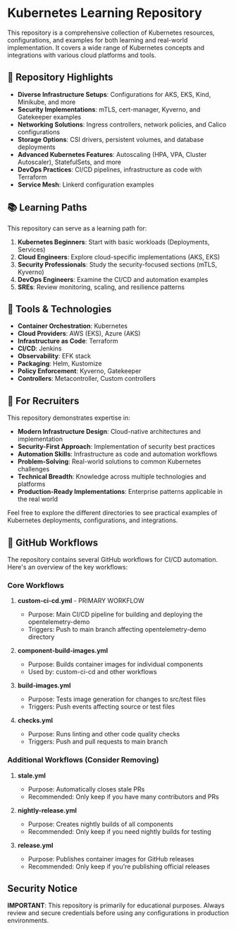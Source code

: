 # Kubernetes Learning Repository

This repository is a comprehensive collection of Kubernetes resources, configurations, and examples for both learning and real-world implementation. It covers a wide range of Kubernetes concepts and integrations with various cloud platforms and tools.

## 🌟 Repository Highlights

- **Diverse Infrastructure Setups**: Configurations for AKS, EKS, Kind, Minikube, and more
- **Security Implementations**: mTLS, cert-manager, Kyverno, and Gatekeeper examples
- **Networking Solutions**: Ingress controllers, network policies, and Calico configurations
- **Storage Options**: CSI drivers, persistent volumes, and database deployments
- **Advanced Kubernetes Features**: Autoscaling (HPA, VPA, Cluster Autoscaler), StatefulSets, and more
- **DevOps Practices**: CI/CD pipelines, infrastructure as code with Terraform
- **Service Mesh**: Linkerd configuration examples

## 📚 Learning Paths

This repository can serve as a learning path for:

1. **Kubernetes Beginners**: Start with basic workloads (Deployments, Services)
2. **Cloud Engineers**: Explore cloud-specific implementations (AKS, EKS)
3. **Security Professionals**: Study the security-focused sections (mTLS, Kyverno)
4. **DevOps Engineers**: Examine the CI/CD and automation examples
5. **SREs**: Review monitoring, scaling, and resilience patterns

## 🔧 Tools & Technologies

- **Container Orchestration**: Kubernetes
- **Cloud Providers**: AWS (EKS), Azure (AKS)
- **Infrastructure as Code**: Terraform
- **CI/CD**: Jenkins
- **Observability**: EFK stack
- **Packaging**: Helm, Kustomize
- **Policy Enforcement**: Kyverno, Gatekeeper
- **Controllers**: Metacontroller, Custom controllers

## 🚀 For Recruiters

This repository demonstrates expertise in:

- **Modern Infrastructure Design**: Cloud-native architectures and implementation
- **Security-First Approach**: Implementation of security best practices
- **Automation Skills**: Infrastructure as code and automation workflows
- **Problem-Solving**: Real-world solutions to common Kubernetes challenges
- **Technical Breadth**: Knowledge across multiple technologies and platforms
- **Production-Ready Implementations**: Enterprise patterns applicable in the real world

Feel free to explore the different directories to see practical examples of Kubernetes deployments, configurations, and integrations.

## 🔄 GitHub Workflows

The repository contains several GitHub workflows for CI/CD automation. Here's an overview of the key workflows:

### Core Workflows

1. **custom-ci-cd.yml** - PRIMARY WORKFLOW
   - Purpose: Main CI/CD pipeline for building and deploying the opentelemetry-demo
   - Triggers: Push to main branch affecting opentelemetry-demo directory
   
2. **component-build-images.yml**
   - Purpose: Builds container images for individual components
   - Used by: custom-ci-cd and other workflows

3. **build-images.yml**
   - Purpose: Tests image generation for changes to src/test files
   - Triggers: Push events affecting source or test files

4. **checks.yml**
   - Purpose: Runs linting and other code quality checks
   - Triggers: Push and pull requests to main branch

### Additional Workflows (Consider Removing)

1. **stale.yml**
   - Purpose: Automatically closes stale PRs
   - Recommended: Only keep if you have many contributors and PRs

2. **nightly-release.yml**
   - Purpose: Creates nightly builds of all components
   - Recommended: Only keep if you need nightly builds for testing

3. **release.yml**
   - Purpose: Publishes container images for GitHub releases
   - Recommended: Only keep if you're publishing official releases

## Security Notice

**IMPORTANT**: This repository is primarily for educational purposes. Always review and secure credentials before using any configurations in production environments.

